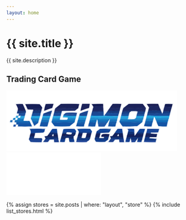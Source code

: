 ```yaml
---
layout: home
---
```


<div class="title">
  <h1>{{ site.title }}</h1>
  <p class="description">{{ site.description }}</p>
</div>

<div class="group games">
  <h2>Trading Card Game</h2>
  <a href="/digimon" aria-label="ir para digimon">
    <img src="/logos/digimon.svg" width="450" alt="digimon logo" />
  </a>

  <a href="/gundam" aria-label="ir para digimon">
    <img src="/logos/gundam.png" width="250" alt="gundam logo"/>
  </a>
</div>

<!-- {% assign events = site.posts | where: "layout", "event" %}
{% include next_events.html %} -->

{% assign stores = site.posts | where: "layout", "store" %}
{% include list_stores.html %}
